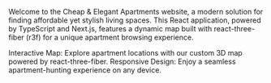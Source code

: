 Welcome to the Cheap & Elegant Apartments website, a modern solution for finding affordable yet stylish living spaces. This React application, powered by TypeScript and Next.js, features a dynamic map built with react-three-fiber (r3f) for a unique apartment browsing experience.

Interactive Map: Explore apartment locations with our custom 3D map powered by react-three-fiber.
Responsive Design: Enjoy a seamless apartment-hunting experience on any device.